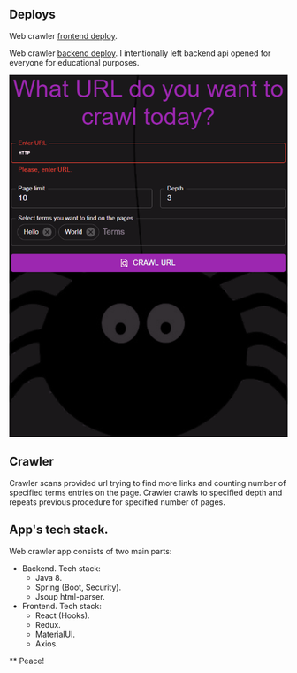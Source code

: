 ## Deploys

Web crawler [frontend deploy](https://lartiquel.github.io/crawler/).

Web crawler [backend deploy](https://srawler.herokuapp.com/api/).
I intentionally left backend api opened for everyone for educational purposes.

![](/example.gif)

## Crawler

Crawler scans provided url trying to find more links and counting number of specified terms entries on the page. 
Crawler crawls to specified depth and repeats previous procedure for specified number of pages.

## App's tech stack.

Web crawler app consists of two main parts:
* Backend. Tech stack:
	* Java 8.
	* Spring (Boot, Security).
	* Jsoup html-parser.
* Frontend. Tech stack:
	* React (Hooks).
	* Redux.
	* MaterialUI.
	* Axios.
	
** Peace!